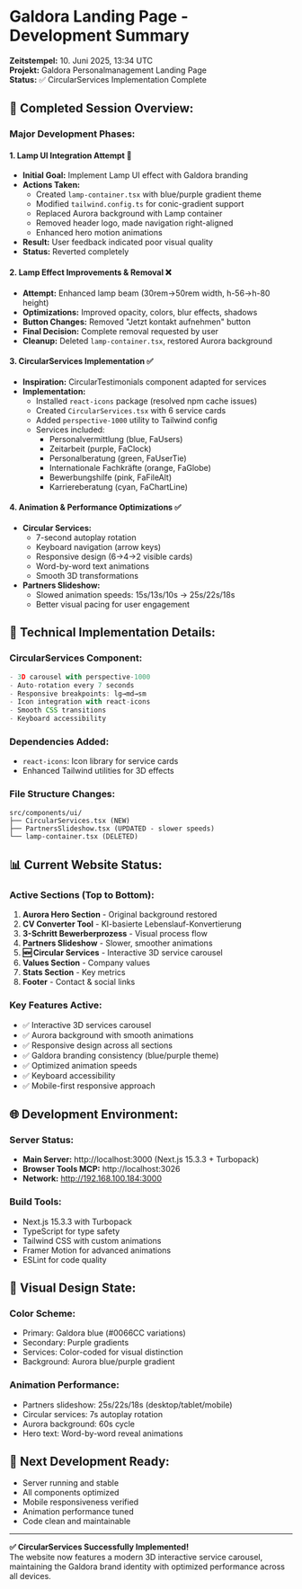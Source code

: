 # Galdora Landing Page - Development Summary

**Zeitstempel:** 10. Juni 2025, 13:34 UTC  
**Projekt:** Galdora Personalmanagement Landing Page  
**Status:** ✅ CircularServices Implementation Complete

## 🎯 **Completed Session Overview:**

### **Major Development Phases:**

#### 1. **Lamp UI Integration Attempt** 🔄
- **Initial Goal:** Implement Lamp UI effect with Galdora branding
- **Actions Taken:**
  - Created `lamp-container.tsx` with blue/purple gradient theme
  - Modified `tailwind.config.ts` for conic-gradient support
  - Replaced Aurora background with Lamp container
  - Removed header logo, made navigation right-aligned
  - Enhanced hero motion animations
- **Result:** User feedback indicated poor visual quality
- **Status:** Reverted completely

#### 2. **Lamp Effect Improvements & Removal** ❌
- **Attempt:** Enhanced lamp beam (30rem→50rem width, h-56→h-80 height)
- **Optimizations:** Improved opacity, colors, blur effects, shadows
- **Button Changes:** Removed "Jetzt kontakt aufnehmen" button
- **Final Decision:** Complete removal requested by user
- **Cleanup:** Deleted `lamp-container.tsx`, restored Aurora background

#### 3. **CircularServices Implementation** ✅
- **Inspiration:** CircularTestimonials component adapted for services
- **Implementation:**
  - Installed `react-icons` package (resolved npm cache issues)
  - Created `CircularServices.tsx` with 6 service cards
  - Added `perspective-1000` utility to Tailwind config
  - Services included:
    - Personalvermittlung (blue, FaUsers)
    - Zeitarbeit (purple, FaClock)
    - Personalberatung (green, FaUserTie)
    - Internationale Fachkräfte (orange, FaGlobe)
    - Bewerbungshilfe (pink, FaFileAlt)
    - Karriereberatung (cyan, FaChartLine)

#### 4. **Animation & Performance Optimizations** ✅
- **Circular Services:**
  - 7-second autoplay rotation
  - Keyboard navigation (arrow keys)
  - Responsive design (6→4→2 visible cards)
  - Word-by-word text animations
  - Smooth 3D transformations
- **Partners Slideshow:**
  - Slowed animation speeds: 15s/13s/10s → 25s/22s/18s
  - Better visual pacing for user engagement

## 🔧 **Technical Implementation Details:**

### **CircularServices Component:**
```typescript
- 3D carousel with perspective-1000
- Auto-rotation every 7 seconds
- Responsive breakpoints: lg→md→sm
- Icon integration with react-icons
- Smooth CSS transitions
- Keyboard accessibility
```

### **Dependencies Added:**
- `react-icons`: Icon library for service cards
- Enhanced Tailwind utilities for 3D effects

### **File Structure Changes:**
```
src/components/ui/
├── CircularServices.tsx (NEW)
├── PartnersSlideshow.tsx (UPDATED - slower speeds)
└── lamp-container.tsx (DELETED)
```

## 📊 **Current Website Status:**

### **Active Sections (Top to Bottom):**
1. **Aurora Hero Section** - Original background restored
2. **CV Converter Tool** - KI-basierte Lebenslauf-Konvertierung  
3. **3-Schritt Bewerberprozess** - Visual process flow
4. **Partners Slideshow** - Slower, smoother animations
5. **🆕 Circular Services** - Interactive 3D service carousel
6. **Values Section** - Company values
7. **Stats Section** - Key metrics
8. **Footer** - Contact & social links

### **Key Features Active:**
- ✅ Interactive 3D services carousel
- ✅ Aurora background with smooth animations
- ✅ Responsive design across all sections
- ✅ Galdora branding consistency (blue/purple theme)
- ✅ Optimized animation speeds
- ✅ Keyboard accessibility
- ✅ Mobile-first responsive approach

## 🌐 **Development Environment:**

### **Server Status:**
- **Main Server:** http://localhost:3000 (Next.js 15.3.3 + Turbopack)
- **Browser Tools MCP:** http://localhost:3026 
- **Network:** http://192.168.100.184:3000

### **Build Tools:**
- Next.js 15.3.3 with Turbopack
- TypeScript for type safety
- Tailwind CSS with custom animations
- Framer Motion for advanced animations
- ESLint for code quality

## 🎨 **Visual Design State:**

### **Color Scheme:**
- Primary: Galdora blue (#0066CC variations)
- Secondary: Purple gradients
- Services: Color-coded for visual distinction
- Background: Aurora blue/purple gradient

### **Animation Performance:**
- Partners slideshow: 25s/22s/18s (desktop/tablet/mobile)
- Circular services: 7s autoplay rotation
- Aurora background: 60s cycle
- Hero text: Word-by-word reveal animations

## 🚀 **Next Development Ready:**
- Server running and stable
- All components optimized
- Mobile responsiveness verified
- Animation performance tuned
- Code clean and maintainable

---

**✅ CircularServices Successfully Implemented!**  
The website now features a modern 3D interactive service carousel, maintaining the Galdora brand identity with optimized performance across all devices. 